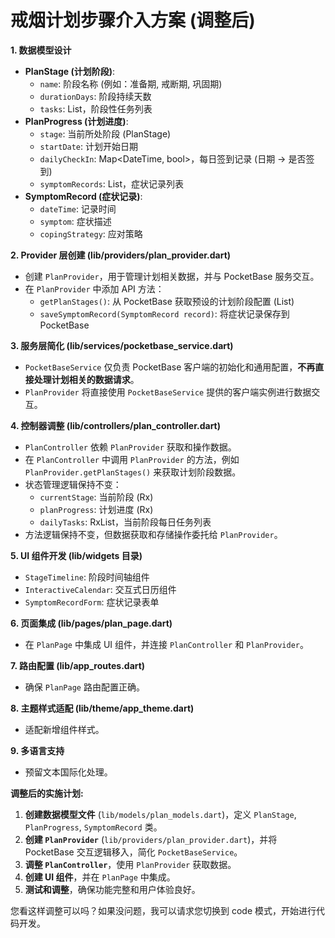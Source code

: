 # 戒烟计划步骤介入方案 (调整后)

**1. 数据模型设计**

*   **PlanStage (计划阶段)**:
    *   `name`: 阶段名称 (例如：准备期, 戒断期, 巩固期)
    *   `durationDays`: 阶段持续天数
    *   `tasks`:  List<String>，阶段性任务列表
*   **PlanProgress (计划进度)**:
    *   `stage`: 当前所处阶段 (PlanStage)
    *   `startDate`: 计划开始日期
    *   `dailyCheckIn`: Map<DateTime, bool>，每日签到记录 (日期 -> 是否签到)
    *   `symptomRecords`: List<SymptomRecord>，症状记录列表
*   **SymptomRecord (症状记录)**:
    *   `dateTime`: 记录时间
    *   `symptom`: 症状描述
    *   `copingStrategy`: 应对策略

**2. Provider 层创建 (lib/providers/plan_provider.dart)**

*   创建 `PlanProvider`，用于管理计划相关数据，并与 PocketBase 服务交互。
*   在 `PlanProvider` 中添加 API 方法：
    *   `getPlanStages()`:  从 PocketBase 获取预设的计划阶段配置 (List<PlanStage>)
    *   `saveSymptomRecord(SymptomRecord record)`:  将症状记录保存到 PocketBase

**3. 服务层简化 (lib/services/pocketbase_service.dart)**

*   `PocketBaseService` 仅负责 PocketBase 客户端的初始化和通用配置，**不再直接处理计划相关的数据请求**。
*   `PlanProvider` 将直接使用 `PocketBaseService` 提供的客户端实例进行数据交互。

**4. 控制器调整 (lib/controllers/plan_controller.dart)**

*   `PlanController` 依赖 `PlanProvider` 获取和操作数据。
*   在 `PlanController` 中调用 `PlanProvider` 的方法，例如 `PlanProvider.getPlanStages()` 来获取计划阶段数据。
*   状态管理逻辑保持不变：
    *   `currentStage`: 当前阶段 (Rx<PlanStage>)
    *   `planProgress`: 计划进度 (Rx<PlanProgress>)
    *   `dailyTasks`:  RxList<String>，当前阶段每日任务列表
*   方法逻辑保持不变，但数据获取和存储操作委托给 `PlanProvider`。

**5. UI 组件开发 (lib/widgets 目录)**

*   `StageTimeline`:  阶段时间轴组件
*   `InteractiveCalendar`:  交互式日历组件
*   `SymptomRecordForm`:  症状记录表单

**6. 页面集成 (lib/pages/plan_page.dart)**

*   在 `PlanPage` 中集成 UI 组件，并连接 `PlanController` 和 `PlanProvider`。

**7. 路由配置 (lib/app_routes.dart)**

*   确保 `PlanPage` 路由配置正确。

**8. 主题样式适配 (lib/theme/app_theme.dart)**

*   适配新增组件样式。

**9. 多语言支持**

*   预留文本国际化处理。

**调整后的实施计划:**

1.  **创建数据模型文件** (`lib/models/plan_models.dart`)，定义 `PlanStage`, `PlanProgress`, `SymptomRecord` 类。
2.  **创建 `PlanProvider`** (`lib/providers/plan_provider.dart`)，并将 PocketBase 交互逻辑移入，简化 `PocketBaseService`。
3.  **调整 `PlanController`**，使用 `PlanProvider` 获取数据。
4.  **创建 UI 组件**，并在 `PlanPage` 中集成。
5.  **测试和调整**，确保功能完整和用户体验良好。

您看这样调整可以吗？如果没问题，我可以请求您切换到 code 模式，开始进行代码开发。
